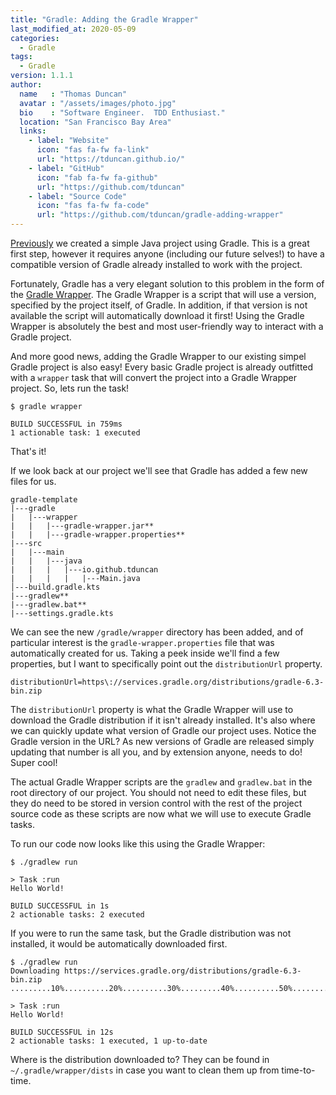 ```yaml
---
title: "Gradle: Adding the Gradle Wrapper"
last_modified_at: 2020-05-09
categories:
  - Gradle
tags:
  - Gradle
version: 1.1.1
author:
  name   : "Thomas Duncan"
  avatar : "/assets/images/photo.jpg"
  bio    : "Software Engineer.  TDD Enthusiast."
  location: "San Francisco Bay Area"
  links:
    - label: "Website"
      icon: "fas fa-fw fa-link"
      url: "https://tduncan.github.io/"
    - label: "GitHub"
      icon: "fab fa-fw fa-github"
      url: "https://github.com/tduncan"
    - label: "Source Code"
      icon: "fas fa-fw fa-code"
      url: "https://github.com/tduncan/gradle-adding-wrapper"
---
```

[Previously](https://tduncan.github.io/gradle/gradle-starting-simple/)
we created a simple Java project using Gradle.  This is a great
first step, however it requires anyone (including our future selves!)
to have a compatible version of Gradle already installed 
to work with the project.

Fortunately, Gradle has a very elegant solution to this problem 
in the form of the [Gradle Wrapper](https://docs.gradle.org/current/userguide/gradle_wrapper.html).
The Gradle Wrapper is a script that will use a version, specified
by the project itself, of Gradle.  In addition, if that version 
is not available the script will automatically download it first!
Using the Gradle Wrapper is absolutely the best and most user-friendly
way to interact with a Gradle project.

And more good news, adding the Gradle Wrapper to our existing
simpel Gradle project is also easy!  Every basic Gradle project
is already outfitted with a `wrapper` task that will convert the
project into a Gradle Wrapper project.  So, lets run the task!

```
$ gradle wrapper

BUILD SUCCESSFUL in 759ms
1 actionable task: 1 executed
```

That's it!

If we look back at our project we'll see that Gradle has added a
few new files for us.

```
gradle-template
|---gradle
|   |---wrapper
|   |   |---gradle-wrapper.jar**
|   |   |---gradle-wrapper.properties**
|---src
|   |---main
|   |   |---java
|   |   |   |---io.github.tduncan
|   |   |   |   |---Main.java
│---build.gradle.kts
|---gradlew**
|---gradlew.bat**
|---settings.gradle.kts  
```

We can see the new `/gradle/wrapper` directory has been added,
and of particular interest is the `gradle-wrapper.properties`
file that was automatically created for us.  Taking a peek
inside we'll find a few properties, but I want to specifically
point out the `distributionUrl` property.

```properties
distributionUrl=https\://services.gradle.org/distributions/gradle-6.3-bin.zip
```

The `distributionUrl` property is what the Gradle Wrapper will
use to download the Gradle distribution if it isn't already
installed.  It's also where we can quickly update what version
of Gradle our project uses.  Notice the Gradle version in the 
URL?  As new versions of Gradle are released simply updating
that number is all you, and by extension anyone, needs to do!
Super cool!

The actual Gradle Wrapper scripts are the `gradlew` and
`gradlew.bat` in the root directory of our project.  You should
not need to edit these files, but they do need to be stored in 
version control with the rest of the project source code as these
scripts are now what we will use to execute Gradle tasks.

To run our code now looks like this using the Gradle Wrapper:
```
$ ./gradlew run

> Task :run
Hello World!

BUILD SUCCESSFUL in 1s
2 actionable tasks: 2 executed
```

If you were to run the same task, but the Gradle distribution
was not installed, it would be automatically downloaded first.

```
$ ./gradlew run
Downloading https://services.gradle.org/distributions/gradle-6.3-bin.zip
.........10%..........20%..........30%.........40%..........50%..........60%.........70%..........80%..........90%..........100%

> Task :run
Hello World!

BUILD SUCCESSFUL in 12s
2 actionable tasks: 1 executed, 1 up-to-date
```

Where is the distribution downloaded to?  They can be found
in `~/.gradle/wrapper/dists` in case you want to clean them 
up from time-to-time.